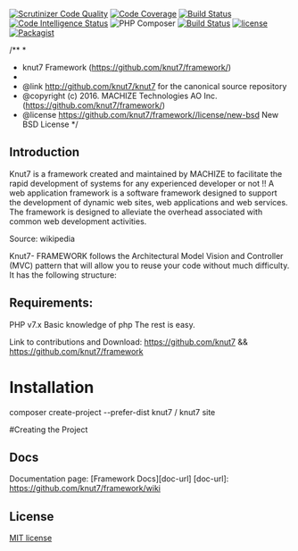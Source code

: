 [![Scrutinizer Code Quality](https://scrutinizer-ci.com/g/knut7/framework/badges/quality-score.png?b=master)](https://scrutinizer-ci.com/g/knut7/framework/?branch=master)
[![Code Coverage](https://scrutinizer-ci.com/g/knut7/framework/badges/coverage.png?b=master)](https://scrutinizer-ci.com/g/knut7/framework/?branch=master)
[![Build Status](https://scrutinizer-ci.com/g/knut7/framework/badges/build.png?b=master)](https://scrutinizer-ci.com/g/knut7/framework/build-status/master)
[![Code Intelligence Status](https://scrutinizer-ci.com/g/knut7/framework/badges/code-intelligence.svg?b=master)](https://scrutinizer-ci.com/code-intelligence)
![PHP Composer](https://github.com/knut7/framework/workflows/PHP%20Composer/badge.svg)
[![Build Status](https://travis-ci.org/knut7/framework.svg?branch=master)](https://travis-ci.org/Knut7/framework)
[![license](https://img.shields.io/github/license/Knut7/framework.svg)]()
[![Packagist](https://img.shields.io/packagist/v/Knut7/framework.svg)]()

/**
 *
 * knut7 Framework (https://github.com/knut7/framework/)
 *
 * @link      http://github.com/knut7/knut7 for the canonical source repository
 * @copyright (c) 2016.  MACHIZE Technologies AO Inc. (https://github.com/knut7/framework/)
 * @license   https://github.com/knut7/framework//license/new-bsd New BSD License
 */

## Introduction
Knut7 is a framework created and maintained by MACHIZE to facilitate the rapid development of systems for any experienced developer or not !!
A web application framework is a software framework designed to support the development of dynamic web sites, web applications and web services. The framework is designed to alleviate the overhead associated with common web development activities.

Source: wikipedia

Knut7- FRAMEWORK follows the Architectural Model Vision and Controller (MVC) pattern that will allow you to reuse your code without much difficulty. It has the following structure:

## Requirements:
PHP v7.x
Basic knowledge of php
The rest is easy.

Link to contributions and Download: https://github.com/knut7 && https://github.com/knut7/framework


# Installation

composer create-project --prefer-dist knut7 / knut7 site

#Creating the Project

## Docs
Documentation page: [Framework Docs][doc-url]
[doc-url]: https://github.com/knut7/framework/wiki

## License

[MIT license](LICENSE.md)


